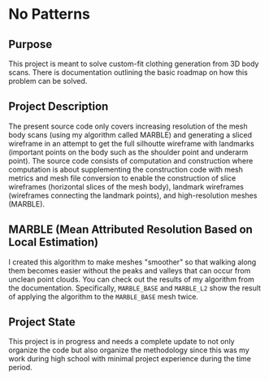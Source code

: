# No Patterns
## Purpose
This project is meant to solve custom-fit clothing generation from 3D body scans. There is documentation outlining the basic roadmap on how this problem can be solved. 
## Project Description
The present source code only covers increasing resolution of the mesh body scans (using my algorithm called MARBLE) and generating a sliced wireframe in an attempt to get the full silhoutte wireframe with landmarks (important points on the body such as the shoulder point and underarm point). The source code consists of computation and construction where computation is about supplementing the construction code with mesh metrics and mesh file conversion to enable the construction of slice wireframes (horizontal slices of the mesh body), landmark wireframes (wireframes connecting the landmark points), and high-resolution meshes (MARBLE).
## MARBLE (Mean Attributed Resolution Based on Local Estimation)
I created this algorithm to make meshes "smoother" so that walking along them becomes easier without the peaks and valleys that can occur from unclean point clouds. You can check out the results of my algorithm from the documentation. Specifically, `MARBLE_BASE` and `MARBLE_L2` show the result of applying the algorithm to the `MARBLE_BASE` mesh twice.
## Project State
This project is in progress and needs a complete update to not only organize the code but also organize the methodology since this was my work during high school with minimal project experience during the time period.
